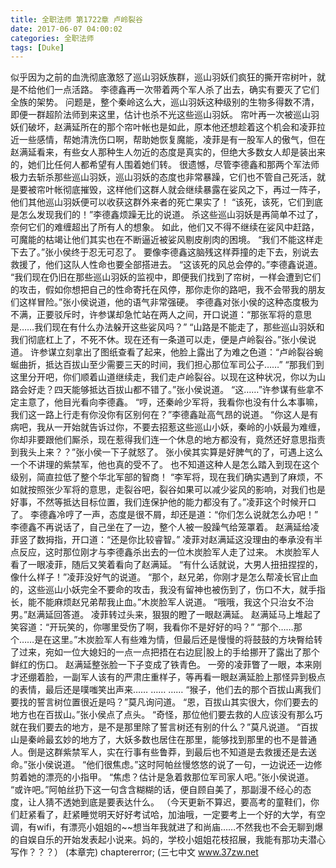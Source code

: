 ```yaml
---
title: 全职法师 第1722章 卢岭裂谷
date: 2017-06-07 04:00:02
categories: 全职法师
tags: [Duke]
---
```


似乎因为之前的血洗彻底激怒了巡山羽妖族群，巡山羽妖们疯狂的撕开帘树叶，就是不给他们一点活路。
李德鑫再一次带着两个军人杀了出去，确实有要灭了它们全族的架势。
问题是，整个秦岭这么大，巡山羽妖这种级别的生物多得数不清，即便一群超阶法师到来这里，估计也杀不光这些巡山羽妖。
帘叶再一次被巡山羽妖们破坏，赵满延所在的那个帘叶帐也是如此，原本他还想趁着这个机会和凌菲拉近一些感情，帮她清洗伤口啊，帮助她恢复魔能，凌菲是有一股军人的傲气，但在赵满延看来，有些女人那种生人勿近的态度是真实的，但绝大多数女人却是装出来的，她们比任何人都希望有人围着她们转。
很遗憾，尽管李德鑫和那两个军法师极力去斩杀那些巡山羽妖，巡山羽妖的态度也非常暴躁，它们也不管自己死活，就是要被帘叶帐彻底摧毁，这样他们这群人就会继续暴露在娑风之下，再过一阵子，他们其他巡山羽妖便可以收获这群外来者的死亡果实了！
“该死，该死，它们到底是怎么发现我们的！”李德鑫烦躁无比的说道。
杀这些巡山羽妖是再简单不过了，奈何它们的难缠超出了所有人的想象。
如此，他们又不得不继续在娑风中赶路，可魔能的枯竭让他们其实也在不断逼近被娑风剔皮削肉的困境。
“我们不能这样走下去了。”张小侯终于忍无可忍了。
要像李德鑫这脑残这样莽撞的走下去，别说去救援了，他们这队人性命也要全部搭进去。
“这该死的风总会停的。”李德鑫说道。
“我们现在仍旧在那些巡山羽妖的监视中，即便我们找到了帘树，一样会遭到它们的攻击，假如你想把自己的性命寄托在风停，那你走你的路吧，我不会带我的朋友们这样冒险。”张小侯说道，他的语气非常强硬。
李德鑫对张小侯的这种态度极为不满，正要驳斥时，许参谋却急忙站在两人之间，开口说道：“那张军将的意思是……我们现在有什么办法躲开这些娑风吗？”
“山路是不能走了，那些巡山羽妖和我们彻底杠上了，不死不休。现在还有一条道可以走，便是卢岭裂谷。”张小侯说道。
许参谋立刻拿出了图纸查看了起来，他脸上露出了为难之色道：“卢岭裂谷蜿蜒曲折，抵达百拔山至少需要三天的时间，我们担心那位军司公子……”
“那我们到这里分开吧，你们顺着山道继续走，我们走卢岭裂谷。以现在这种状况，你以为山路会好走？四天能够抵达百拔山都不错了。”张小侯说道。
“这……”许参谋有些拿不定主意了，他目光看向李德鑫。
“哼，还秦岭少军将，我看你也没有什么本事嘛，我们这一路上行走有你没你有区别何在？”李德鑫趾高气昂的说道。
“你这人是有病吧，我从一开始就告诉过你，不要去招惹这些巡山小妖，秦岭的小妖最为难缠，你却非要跟他们厮杀，现在惹得我们连一个休息的地方都没有，竟然还好意思指责到我头上来？？”张小侯一下子就怒了。
张小侯其实算是好脾气的了，可遇上这么一个不讲理的紫禁军，他也真的受不了。
也不知道这种人是怎么踏入到现在这个级别，简直拉低了整个华北军部的智商！
“李军将，现在我们确实遇到了麻烦，不如就按照张少军将的意思，走裂谷吧，裂谷如果可以减少娑风的影响，对我们也是好事，不然等抵达目标位置，我们连保护他的能力都没有了。”凌菲这个时候开口了。
李德鑫冷哼了一声，态度是很不屑，却还是道：“你们怎么说就怎么办吧！”
李德鑫不再说话了，自己坐在了一边，整个人被一股躁气给笼罩着。
赵满延给凌菲竖了数拇指，开口道：“还是你比较睿智。”
凌菲对赵满延这没理由的奉承没有半点反应，这时那位刚才与李德鑫杀出去的一位木炭脸军人走了过来。
木炭脸军人看了一眼凌菲，随后又笑着看向了赵满延。
“有什么话就说，大男人扭扭捏捏的，像什么样子！”凌菲没好气的说道。
“那个，赵兄弟，你刚才是怎么帮凌长官止血的，这些巡山小妖完全不要命的攻击，我没有留神也被伤到了，伤口不大，就手指长，能不能麻烦赵兄弟帮我止血。”木炭脸军人说道。
“哦哦，我这个只治女不治男。”赵满延回答道。
凌菲转过头来，狠狠的瞪了一眼赵满延。
赵满延马上堆起了笑容道：“开玩笑的，你哪里受伤了啊，我看你不是好好的吗？”
“那个……那个……是在这里。”木炭脸军人有些难为情，但最后还是慢慢的将鼓鼓的方块臀给转了过来，宛如一位大媳妇的一点一点把捂在右边屁|股上的手给挪开了露出了那个鲜红的伤口。
赵满延整张脸一下子变成了铁青色。
一旁的凌菲瞥了一眼，本来刚才还绷着脸，一副军人该有的严肃庄重样子，等再看一眼赵满延脸上那怪异到极点的表情，最后还是噗嗤笑出声来……
……
……
“猴子，他们去的那个百拔山离我们要找的誓言树位置很近是吗？”莫凡询问道。
“恩，百拔山其实很大，你们要去的地方也在百拔山。”张小侯点了点头。
“奇怪，那位他们要去救的人应该没有那么巧就在我们要去的地方，是不是那里除了誓言树还有别的什么？”莫凡说道。
“百拔山是秦岭最玄妙的地方了，大妖多数也居住在那里，能够找到那里的也不是普通人。倒是这群紫禁军人，实在行事有些鲁莽，到最后也不知道是去救援还是去送命。”张小侯说道。
“他们很焦虑。”这时阿帕丝慢悠悠的说了一句，一边说还一边修剪着她的漂亮的小指甲。
“焦虑？估计是急着救那位军司家人吧。”张小侯说道。
“或许吧。”阿帕丝扔下这一句含含糊糊的话，便自顾自美了，那副漫不经心的态度，让人猜不透她到底是要表达什么。
（今天更新不算迟，要高考的童鞋们，你们赶紧看了，赶紧睡觉明天好好考试哈，加油哦，一定要考上一个好的大学，有空调，有wifi，有漂亮小姐姐的~~想当年我就进了和尚庙……不然我也不会无聊到爆的自娱自乐的开始发表起小说来。妈的，学校小姐姐花枝招展，我能有那功夫潜心写作？？？）
(本章完)
chaptererror;
(三七中文 www.37zw.net